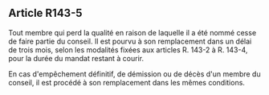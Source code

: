## Article R143-5

Tout membre qui perd la qualité en raison de laquelle il a été nommé cesse de faire partie du conseil. Il est
pourvu à son remplacement dans un délai de trois mois, selon les modalités fixées aux articles R. 143-2 à R.
143-4, pour la durée du mandat restant à courir.

En cas d'empêchement définitif, de démission ou de décès d'un membre du conseil, il est procédé à son
remplacement dans les mêmes conditions.


